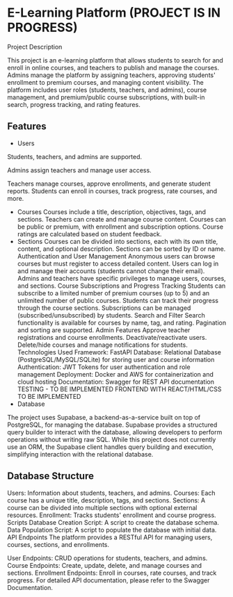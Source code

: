 

# E-Learning Platform (PROJECT IS IN PROGRESS)
Project Description

This project is an e-learning platform that allows students to search for and enroll in online courses, and teachers to publish and manage the courses. Admins manage the platform by assigning teachers, approving students' enrollment to premium courses, and managing content visibility. The platform includes user roles (students, teachers, and admins), course management, and premium/public course subscriptions, with built-in search, progress tracking, and rating features.

## Features
- Users

Students, teachers, and admins are supported.

Admins assign teachers and manage user access.

Teachers manage courses, approve enrollments, and generate student reports.
Students can enroll in courses, track progress, rate courses, and more.
- Courses
Courses include a title, description, objectives, tags, and sections.
Teachers can create and manage course content.
Courses can be public or premium, with enrollment and subscription options.
Course ratings are calculated based on student feedback.
- Sections
Courses can be divided into sections, each with its own title, content, and optional description.
Sections can be sorted by ID or name.
Authentication and User Management
Anonymous users can browse courses but must register to access detailed content.
Users can log in and manage their accounts (students cannot change their email).
Admins and teachers have specific privileges to manage users, courses, and sections.
Course Subscriptions and Progress Tracking
Students can subscribe to a limited number of premium courses (up to 5) and an unlimited number of public courses.
Students can track their progress through the course sections.
Subscriptions can be managed (subscribed/unsubscribed) by students.
Search and Filter
Search functionality is available for courses by name, tag, and rating.
Pagination and sorting are supported.
Admin Features
Approve teacher registrations and course enrollments.
Deactivate/reactivate users.
Delete/hide courses and manage notifications for students.
Technologies Used
Framework: FastAPI
Database: Relational Database (PostgreSQL/MySQL/SQLite) for storing user and course information
Authentication: JWT Tokens for user authentication and role management
Deployment: Docker and AWS for containerization and cloud hosting
Documentation: Swagger for REST API documentation
TESTING - TO BE IMPLEMENTED
FRONTEND WITH REACT/HTML/CSS TO BE IMPLEMENTED
- Database

The project uses Supabase, a backend-as-a-service built on top of PostgreSQL, for managing the database. Supabase provides a structured query builder to interact with the database, allowing developers to perform operations without writing raw SQL. While this project does not currently use an ORM, the Supabase client handles query building and execution, simplifying interaction with the relational database.

## Database Structure
Users: Information about students, teachers, and admins.
Courses: Each course has a unique title, description, tags, and sections.
Sections: A course can be divided into multiple sections with optional external resources.
Enrollment: Tracks students' enrollment and course progress.
Scripts
Database Creation Script: A script to create the database schema.
Data Population Script: A script to populate the database with initial data.
API Endpoints
The platform provides a RESTful API for managing users, courses, sections, and enrollments.

User Endpoints: CRUD operations for students, teachers, and admins.
Course Endpoints: Create, update, delete, and manage courses and sections.
Enrollment Endpoints: Enroll in courses, rate courses, and track progress.
For detailed API documentation, please refer to the Swagger Documentation.